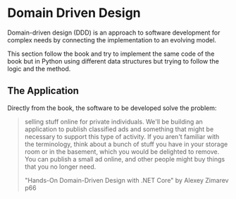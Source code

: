 # Domain Driven Design

Domain-driven design (DDD) is an approach to software development for complex needs by connecting the implementation 
to an evolving model.  

This section follow the book and try to implement the same code of the book but in Python using different data 
structures but trying to follow the logic and the method.

## The Application
Directly from the book, the software to be developed solve the problem:
> selling stuff online for private individuals. We'll be building an application to publish classified ads and 
> something that might be necessary to support this type of activity. If you aren't familiar with the terminology, 
> think about a bunch of stuff you have in your storage room or in the basement, which you would be delighted to remove. 
> You can publish a small ad online, and other people might buy things that you no longer need. 
>
> "Hands-On Domain-Driven Design with .NET Core" by Alexey Zimarev  p66